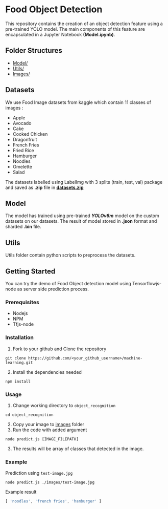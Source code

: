 # Food Object Detection

This repository contains the creation of an object detection feature using a pre-trained YOLO model. The main components of this feature are encapsulated in a Jupyter Notebook **(Model.ipynb)**.

## Folder Structures
- [Model/](./model/)
- [Utils/](./utils/)
- [Images/](./images/)

## Datasets
We use Food Image datasets from kaggle which contain 11 classes of images :
- Apple
- Avocado
- Cake
- Cooked Chicken
- Dragonfruit
- French Fries
- Fried Rice
- Hamburger
- Noodles
- Omelette
- Salad

The datasets labelled using LabelImg with 3 splits (train, test, val) package and saved as **.zip** file in **[datasets.zip](https://drive.google.com/file/d/186HlpFc60T0jWYrJPodAJNtYK6Hgr2tg/view?usp=sharing)**

## Model
The model has trained using pre-trained ***YOLOv8m*** model on the custom datasets on our datasets. The result of model stored in **.json** format and sharded **.bin** file.

## Utils
Utils folder contain python scripts to preprocess the datasets.


## Getting Started
You can try the demo of Food Object detection model using Tensorflowjs-node as server side prediction process.

### Prerequisites
- Nodejs
- NPM
- Tfjs-node

### Installation
1. Fork to your github and Clone the repository
```shell
git clone https://github.com/<your_github_username>/machine-learning.git
```
2. Install the dependencies needed
```
npm install
```

### Usage
1. Change working directory to ```object_recognition```
```shell
cd object_recognition
```
2. Copy your image to [images](./images/) folder
3. Run the code with added argument
```
node predict.js [IMAGE_FILEPATH]
```
3. The results will be array of classes that detected in the image.

### Example
Prediction using ```test-image.jpg```
```
node predict.js ./images/test-image.jpg
```
Example result
```javascript
[ 'noodles', 'french fries', 'hamburger' ]
```
